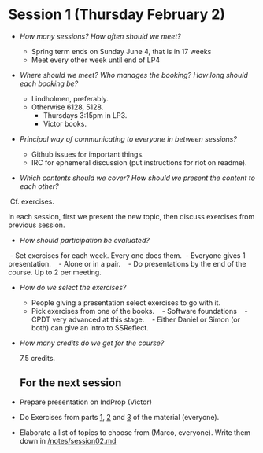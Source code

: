 # Session 1 (Thursday February 2)

- *How many sessions? How often should we meet?*

  - Spring term ends on Sunday June 4, that is in 17 weeks
  - Meet every other week until end of LP4

- *Where should we meet? Who manages the booking? How long should each booking be?*

  - Lindholmen, preferably.
  - Otherwise 6128, 5128.
    - Thursdays 3:15pm in LP3.
    - Victor books.

- *Principal way of communicating to everyone in between sessions?*

  - Github issues for important things.
  - IRC for ephemeral discussion (put instructions for riot on readme).

- *Which contents should we cover? How should we present the content to each other?*

  Cf. exercises.
  
  In each session, first we present the new topic, then discuss exercises from previous session.

- *How should participation be evaluated?*
  
  - Set exercises for each week. Every one does them.
  - Everyone gives 1 presentation.
    - Alone or in a pair.
    - Do presentations by the end of the course. Up to 2 per meeting.
    
- *How do we select the exercises?*

  - People giving a presentation select exercises to go with it.
  - Pick exercises from one of the books.
    - Software foundations
    - CPDT very advanced at this stage.
    - Either Daniel or Simon (or both) can give an intro to SSReflect.

- *How many credits do we get for the course?*

  7.5 credits.
  
  ## For the next session
  
 - Prepare presentation on IndProp (Victor)
 - Do Exercises from parts [1](/exercises/ex1.v), [2](/exercises/ex2.v) and [3](/exercises/ex3.v) of the material (everyone).
 - Elaborate a list of topics to choose from (Marco, everyone). Write them down in [/notes/session02.md](/notes/session02.md)
